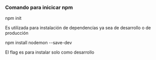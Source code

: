 ### Comando para inicicar npm 
npm init


Es utilizada para instalación de dependencías ya sea de desarrollo o de producción

npm install nodemon --save-dev

El flag es para instalar solo como desarrollo

